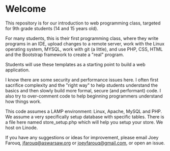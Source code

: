 # Welcome

This repository is for our introduction to web programming class, targeted for 9th grade students (14 and 15 years old).

For many students, this is their first programming class, where they write programs in an IDE, upload changes to a remote server, work with the Linux operating system, MYSQL, work with git \(a little\), and use PHP, CSS, HTML and the Bootstrap framework to create a "real" program.  
  
Students will use these templates as a starting point to build a web application. 

I know there are some security and performance issues here. I often first sacrifice complexity and the "right way" to help students understand the basics and then slowly build more formal, secure \(and performant\) code. I also try to over-comment code to help beginning programmers understand how things work.

This code assumes a LAMP environment: Linux, Apache, MySQL and PHP. We assume a very specifically setup database with specific tables. There is a file here named store_setup.php which will help you setup your store. We host on Linode.

If you have any suggestions or ideas for improvement, please email Joey Farouq, jfarouq@aswarsaw.org or joeyfarouq@gmail.com, or open an issue.  
